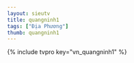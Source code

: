 ```yaml
---
layout: sieutv
title: quangninh1
tags: ["Địa Phương"]
thumb: quangninh1
---
```

{% include tvpro key="vn_quangninh1" %}